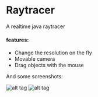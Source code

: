 # Raytracer

A realtime java raytracer 

#### features:
- Change the resolution on the fly
- Movable camera
- Drag objects with the mouse

And some screenshots:


![alt tag](https://pbs.twimg.com/media/CfO3z8AWEAAP2sD.jpg:large)
![alt tag](https://pbs.twimg.com/media/CfO2aQGWIAA8kQe.jpg:large)
